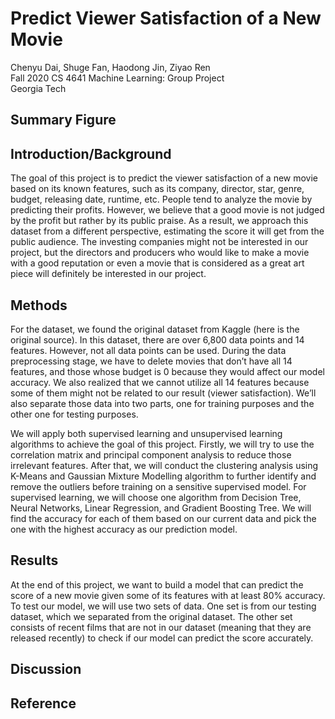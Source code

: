 # Predict Viewer Satisfaction of a New Movie
Chenyu Dai, Shuge Fan, Haodong Jin, Ziyao Ren  <br />
Fall 2020 CS 4641 Machine Learning: Group Project  <br />
Georgia Tech

## Summary Figure

## Introduction/Background
The goal of this project is to predict the viewer satisfaction of a new movie based on its known features, such as its company, director, star, genre, budget, releasing date, runtime, etc. People tend to analyze the movie by predicting their profits. However, we believe that a good movie is not judged by the profit but rather by its public praise. As a result, we approach this dataset from a different perspective, estimating the score it will get from the public audience. The investing companies might not be interested in our project, but the directors and producers who would like to make a movie with a good reputation or even a movie that is considered as a great art piece will definitely be interested in our project. 

## Methods
For the dataset, we found the original dataset from Kaggle (here is the original source). In this dataset, there are over 6,800 data points and 14 features. However, not all data points can be used. During the data preprocessing stage, we have to delete movies that don’t have all 14 features, and those whose budget is 0 because they would affect our model accuracy. We also realized that we cannot utilize all 14 features because some of them might not be related to our result (viewer satisfaction). We’ll also separate those data into two parts, one for training purposes and the other one for testing purposes.

We will apply both supervised learning and unsupervised learning algorithms to achieve the goal of this project. Firstly, we will try to use the correlation matrix and principal component analysis to reduce those irrelevant features. After that, we will conduct the clustering analysis using K-Means and Gaussian Mixture Modelling algorithm to further identify and remove the outliers before training on a sensitive supervised model. For supervised learning, we will choose one algorithm from Decision Tree, Neural Networks, Linear Regression, and Gradient Boosting Tree. We will find the accuracy for each of them based on our current data and pick the one with the highest accuracy as our prediction model. 

## Results
At the end of this project, we want to build a model that can predict the score of a new movie given some of its features with at least 80% accuracy. To test our model, we will use two sets of data. One set is from our testing dataset, which we separated from the original dataset. The other set consists of recent films that are not in our dataset (meaning that they are released recently) to check if our model can predict the score accurately. 

## Discussion

## Reference
